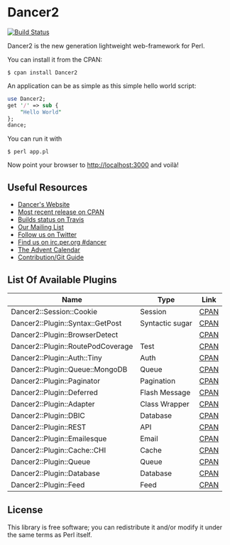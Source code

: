 # Dancer2

[![Build Status](https://travis-ci.org/PerlDancer/Dancer2.png?branch=devel)](https://travis-ci.org/PerlDancer/Dancer2)

Dancer2 is the new generation lightweight web-framework for Perl.

You can install it from the CPAN:

    $ cpan install Dancer2

An application can be as simple as this simple hello world script:

```perl
use Dancer2;
get '/' => sub { 
    "Hello World" 
};
dance;
```

You can run it with

    $ perl app.pl

Now point your browser to [http://localhost:3000](http://localhost:3000) and voilà!

## Useful Resources

* [Dancer's Website](http://perldancer.org)
* [Most recent release on CPAN](https://metacpan.org/release/Dancer2)
* [Builds status on Travis](https://travis-ci.org/PerlDancer/Dancer2)
* [Our Mailing List](http://list.perldancer.org/cgi-bin/listinfo/dancer-users)
* [Follow us on Twitter](https://twitter.com/perldancer)
* [Find us on irc.per.org #dancer](irc://irc.perl.org/#dancer)
* [The Advent Calendar](http://advent.perldancer.org/)
* [Contribution/Git Guide](https://github.com/PerlDancer/Dancer2/blob/devel/GitGuide.md)

## List Of Available Plugins

| Name          | Type        | Link  |
| ------------- |-------------| ------|
| Dancer2::Session::Cookie | Session | [CPAN](https://metacpan.org/module/Dancer2::Session::Cookie) |
| Dancer2::Plugin::Syntax::GetPost | Syntactic sugar | [CPAN](https://metacpan.org/module/Dancer2::Plugin::Syntax::GetPost) |
| Dancer2::Plugin::BrowserDetect | | [CPAN](https://metacpan.org/module/Dancer2::Plugin::BrowserDetect) |
| Dancer2::Plugin::RoutePodCoverage | Test | [CPAN](https://metacpan.org/module/Dancer2::Plugin::RoutePodCoverage) |
| Dancer2::Plugin::Auth::Tiny | Auth | [CPAN](https://metacpan.org/module/Dancer2::Plugin::Auth::Tiny) |
| Dancer2::Plugin::Queue::MongoDB | Queue | [CPAN](https://metacpan.org/module/Dancer2::Plugin::Queue::MongoDB) |
| Dancer2::Plugin::Paginator | Pagination | [CPAN](https://metacpan.org/module/Dancer2::Plugin::Paginator) |
| Dancer2::Plugin::Deferred | Flash Message | [CPAN](https://metacpan.org/module/Dancer2::Plugin::Deferred) |
| Dancer2::Plugin::Adapter | Class Wrapper | [CPAN](https://metacpan.org/module/Dancer2::Plugin::Adapter) |
| Dancer2::Plugin::DBIC | Database | [CPAN](https://metacpan.org/module/Dancer2::Plugin::DBIC) |
| Dancer2::Plugin::REST | API | [CPAN](https://metacpan.org/module/Dancer2::Plugin::REST) |
| Dancer2::Plugin::Emailesque | Email | [CPAN](https://metacpan.org/module/Dancer2::Plugin::Emailesque) |
| Dancer2::Plugin::Cache::CHI | Cache | [CPAN](https://metacpan.org/module/Dancer2::Plugin::Cache::CHI) |
| Dancer2::Plugin::Queue | Queue | [CPAN](https://metacpan.org/module/Dancer2::Plugin::Queue) |
| Dancer2::Plugin::Database | Database | [CPAN](https://metacpan.org/module/Dancer2::Plugin::Database) |
| Dancer2::Plugin::Feed | Feed | [CPAN](https://metacpan.org/module/Dancer2::Plugin::Feed) |


## License

This library is free software; you can redistribute it and/or modify it under
the same terms as Perl itself.
